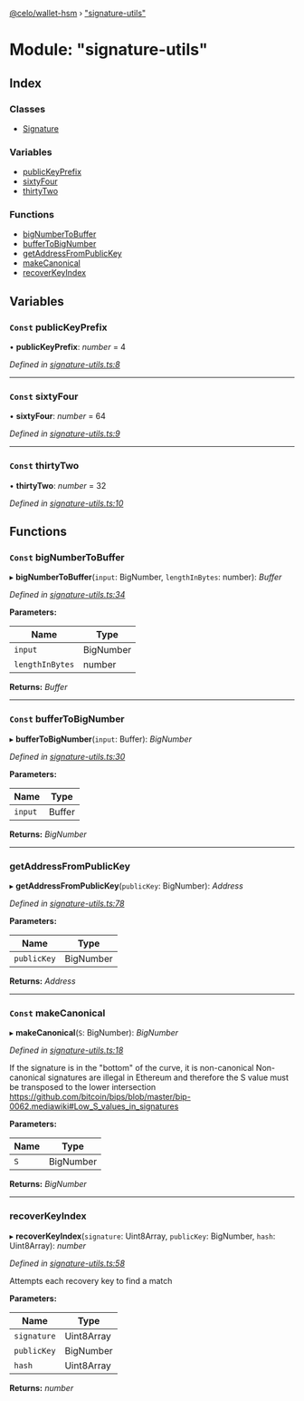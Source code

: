[@celo/wallet-hsm](../README.md) › ["signature-utils"](_signature_utils_.md)

# Module: "signature-utils"

## Index

### Classes

* [Signature](../classes/_signature_utils_.signature.md)

### Variables

* [publicKeyPrefix](_signature_utils_.md#const-publickeyprefix)
* [sixtyFour](_signature_utils_.md#const-sixtyfour)
* [thirtyTwo](_signature_utils_.md#const-thirtytwo)

### Functions

* [bigNumberToBuffer](_signature_utils_.md#const-bignumbertobuffer)
* [bufferToBigNumber](_signature_utils_.md#const-buffertobignumber)
* [getAddressFromPublicKey](_signature_utils_.md#getaddressfrompublickey)
* [makeCanonical](_signature_utils_.md#const-makecanonical)
* [recoverKeyIndex](_signature_utils_.md#recoverkeyindex)

## Variables

### `Const` publicKeyPrefix

• **publicKeyPrefix**: *number* = 4

*Defined in [signature-utils.ts:8](https://github.com/celo-org/celo-monorepo/blob/master/packages/sdk/wallets/wallet-hsm/src/signature-utils.ts#L8)*

___

### `Const` sixtyFour

• **sixtyFour**: *number* = 64

*Defined in [signature-utils.ts:9](https://github.com/celo-org/celo-monorepo/blob/master/packages/sdk/wallets/wallet-hsm/src/signature-utils.ts#L9)*

___

### `Const` thirtyTwo

• **thirtyTwo**: *number* = 32

*Defined in [signature-utils.ts:10](https://github.com/celo-org/celo-monorepo/blob/master/packages/sdk/wallets/wallet-hsm/src/signature-utils.ts#L10)*

## Functions

### `Const` bigNumberToBuffer

▸ **bigNumberToBuffer**(`input`: BigNumber, `lengthInBytes`: number): *Buffer*

*Defined in [signature-utils.ts:34](https://github.com/celo-org/celo-monorepo/blob/master/packages/sdk/wallets/wallet-hsm/src/signature-utils.ts#L34)*

**Parameters:**

Name | Type |
------ | ------ |
`input` | BigNumber |
`lengthInBytes` | number |

**Returns:** *Buffer*

___

### `Const` bufferToBigNumber

▸ **bufferToBigNumber**(`input`: Buffer): *BigNumber*

*Defined in [signature-utils.ts:30](https://github.com/celo-org/celo-monorepo/blob/master/packages/sdk/wallets/wallet-hsm/src/signature-utils.ts#L30)*

**Parameters:**

Name | Type |
------ | ------ |
`input` | Buffer |

**Returns:** *BigNumber*

___

###  getAddressFromPublicKey

▸ **getAddressFromPublicKey**(`publicKey`: BigNumber): *Address*

*Defined in [signature-utils.ts:78](https://github.com/celo-org/celo-monorepo/blob/master/packages/sdk/wallets/wallet-hsm/src/signature-utils.ts#L78)*

**Parameters:**

Name | Type |
------ | ------ |
`publicKey` | BigNumber |

**Returns:** *Address*

___

### `Const` makeCanonical

▸ **makeCanonical**(`S`: BigNumber): *BigNumber*

*Defined in [signature-utils.ts:18](https://github.com/celo-org/celo-monorepo/blob/master/packages/sdk/wallets/wallet-hsm/src/signature-utils.ts#L18)*

If the signature is in the "bottom" of the curve, it is non-canonical
Non-canonical signatures are illegal in Ethereum and therefore the S value
must be transposed to the lower intersection
https://github.com/bitcoin/bips/blob/master/bip-0062.mediawiki#Low_S_values_in_signatures

**Parameters:**

Name | Type |
------ | ------ |
`S` | BigNumber |

**Returns:** *BigNumber*

___

###  recoverKeyIndex

▸ **recoverKeyIndex**(`signature`: Uint8Array, `publicKey`: BigNumber, `hash`: Uint8Array): *number*

*Defined in [signature-utils.ts:58](https://github.com/celo-org/celo-monorepo/blob/master/packages/sdk/wallets/wallet-hsm/src/signature-utils.ts#L58)*

Attempts each recovery key to find a match

**Parameters:**

Name | Type |
------ | ------ |
`signature` | Uint8Array |
`publicKey` | BigNumber |
`hash` | Uint8Array |

**Returns:** *number*
